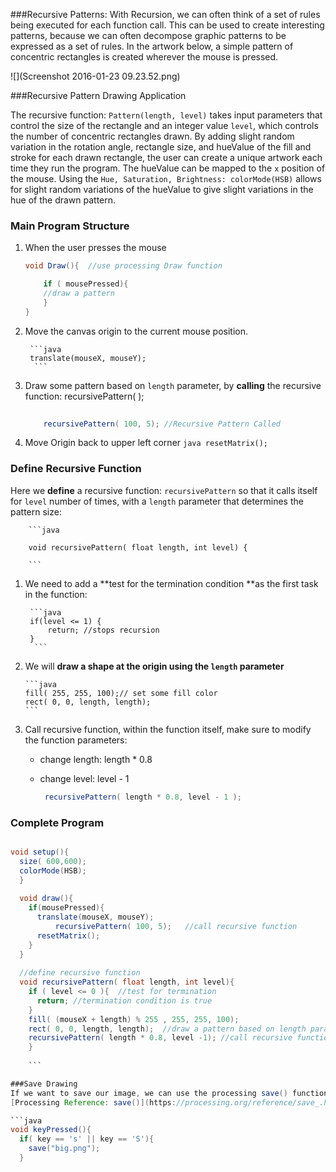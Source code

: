 ###Recursive Patterns:
With Recursion, we can often think of a set of rules being executed for each function call. This can be used to create interesting patterns, because we can often decompose graphic patterns to be expressed as a set of rules.  In the artwork below, a simple pattern of concentric rectangles is created wherever the mouse is pressed. 

![](Screenshot 2016-01-23 09.23.52.png)

###Recursive Pattern Drawing Application 

The recursive function: `Pattern(length, level)` takes input parameters that control the size of the rectangle and an integer value `level`, which controls the number of concentric rectangles drawn.  By adding slight random variation in the rotation angle, rectangle size, and hueValue of the fill and stroke for each drawn rectangle, the user can create a unique artwork each time they run the program.  The hueValue can be mapped to the `x` position of the mouse.  Using the `Hue, Saturation, Brightness: colorMode(HSB)` allows for slight random variations of the hueValue to give slight variations in the hue of the drawn pattern.  

### Main Program Structure

1. When the user presses the mouse

    ```java
    void Draw(){  //use processing Draw function
    
        if ( mousePressed){
        //draw a pattern 
        }
    }
    ```

2. Move the canvas origin to the current mouse position. 
  
        ```java
        translate(mouseX, mouseY);
         ```

3. Draw some pattern based on ``length`` parameter, by **calling** the recursive function: recursivePattern( );
    
    ```java 
        
        recursivePattern( 100, 5); //Recursive Pattern Called 
    ```
       
4. Move Origin back to upper left corner
         ```java
        resetMatrix();
        ```

### Define Recursive Function
Here we **define** a recursive function: `recursivePattern` so that it calls itself for `level` number of times, with a `length` parameter that determines the pattern size:

        ```java
        
        void recursivePattern( float length, int level) {
        
        ```
        
1. We need to add a **test for the termination condition **as the first task in the function:     
        
        ```java
        if(level <= 1) { 
            return; //stops recursion
        }
         ```
2.  We will **draw a shape at the origin using the ``length`` parameter**  
        
        ```java
        fill( 255, 255, 100);// set some fill color
        rect( 0, 0, length, length); 
        ```
        
3. Call recursive function, within the function itself, make sure to modify the function parameters:             

    - change length: length * 0.8  
    - change level:  level - 1 
    
      ```java
       recursivePattern( length * 0.8, level - 1 );   
       ``` 
                
                
### Complete Program

```java

void setup(){
  size( 600,600);
  colorMode(HSB); 
  }
  
  void draw(){
    if(mousePressed){
      translate(mouseX, mouseY); 
          recursivePattern( 100, 5);   //call recursive function
      resetMatrix();
    }
  }
  
  //define recursive function
  void recursivePattern( float length, int level){
    if ( level <= 0 ){  //test for termination
      return; //termination condition is true
    }
    fill( (mouseX + length) % 255 , 255, 255, 100);  
    rect( 0, 0, length, length);  //draw a pattern based on length parameter
    recursivePattern( length * 0.8, level -1); //call recursive function
    }
    
    ```

###Save Drawing
If we want to save our image, we can use the processing save() function and we can call it whenever we press a certain key, like 's'.  This will save our image to our sketch folder. The file can be saved in a variety of file formats.
[Processing Reference: save()](https://processing.org/reference/save_.html)

```java
void keyPressed(){
  if( key == 's' || key == 'S'){
    save("big.png");
  }
  
  ```
